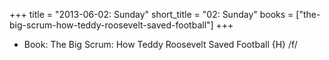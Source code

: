 +++
title = "2013-06-02: Sunday"
short_title = "02: Sunday"
books = ["the-big-scrum-how-teddy-roosevelt-saved-football"]
+++


* Book: The Big Scrum: How Teddy Roosevelt Saved Football {H} /f/

